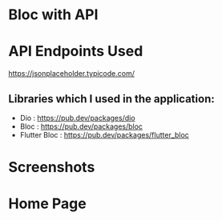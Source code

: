 # Bloc with API

# API Endpoints Used
https://jsonplaceholder.typicode.com/

##  Libraries which I used in the application:
- Dio : https://pub.dev/packages/dio
- Bloc : https://pub.dev/packages/bloc
- Flutter Bloc : https://pub.dev/packages/flutter_bloc


#  Screenshots

# Home Page
